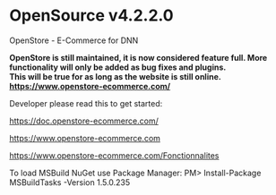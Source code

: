 # OpenSource v4.2.2.0
OpenStore - E-Commerce for DNN

**OpenStore is still maintained, it is now considered feature full.  More functionality will only be added as bug fixes and plugins.**  
**This will be true for as long as the website is still online.  https://www.openstore-ecommerce.com/**  

Developer please read this to get started:

https://doc.openstore-ecommerce.com/

https://www.openstore-ecommerce.com

https://www.openstore-ecommerce.com/Fonctionnalites


To load MSBuild NuGet use Package Manager:
PM> Install-Package MSBuildTasks -Version 1.5.0.235 
